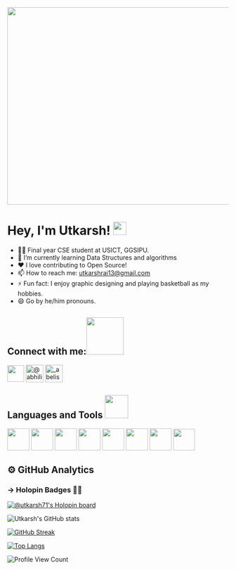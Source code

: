 <img height = 450 width = 900 src="https://c.tenor.com/2uyENRmiUt0AAAAC/coding.gif"/>

# Hey, I'm Utkarsh! <img src="https://raw.githubusercontent.com/MartinHeinz/MartinHeinz/master/wave.gif" width="30px" style="max-width: 100%; user-select: auto;">
- 👨‍💻 Final year CSE student at USICT, GGSIPU.
- 🌱 I’m currently learning Data Structures and algorithms
- ❤️ I love contributing to Open Source!
- 📫 How to reach me: utkarshrai13@gmail.com
- ⚡ Fun fact: I enjoy graphic designing and playing basketball as my hobbies.
- 😄 Go by he/him pronouns.

## Connect with me:<img src="https://raw.githubusercontent.com/ShahriarShafin/ShahriarShafin/main/Assets/handshake.gif" width="85px" style="max-width: 100%; user-select: auto;">
<a href = 'https://www.linkedin.com/in/utkarsh-rai-943777224/'> <img width = '38px' align= 'center' src="https://raw.githubusercontent.com/rahulbanerjee26/githubAboutMeGenerator/main/icons/linked-in-alt.svg"/></a>
<a href="https://medium.com/@utkarshrai13" rel="nofollow"><img align="center" src="https://raw.githubusercontent.com/rahuldkjain/github-profile-readme-generator/master/src/images/icons/Social/medium.svg" alt="@abhilipsasahoo03" height="40" width="40" style="max-width: 100%;"></a>
<a href="https://twitter.com/Utkarsh95113701"><img align="center" src="https://raw.githubusercontent.com/rahuldkjain/github-profile-readme-generator/master/src/images/icons/Social/twitter.svg" alt="_abelisaurus_" height="40" width="40" style="max-width: 100%;"></a>

## Languages and Tools <img src="https://media.tenor.com/Pnb_hVWq2sgAAAAj/on-process-dig.gif" width="53" width="53"/>
<p>
 
<img height=50 src="https://cdn.jsdelivr.net/gh/devicons/devicon/icons/cplusplus/cplusplus-original.svg"/>
<img height=50 src="https://upload.wikimedia.org/wikipedia/commons/thumb/c/c3/Python-logo-notext.svg/1869px-Python-logo-notext.svg.png" />
<img height=50 src="https://cdn.jsdelivr.net/gh/devicons/devicon/icons/html5/html5-original.svg" />
<img height=50 src="https://cdn.jsdelivr.net/gh/devicons/devicon/icons/css3/css3-original.svg" />
<img height=50 src="https://cdn.jsdelivr.net/gh/devicons/devicon/icons/javascript/javascript-original.svg"/>
<img height=50 src="https://upload.wikimedia.org/wikipedia/commons/thumb/a/a7/React-icon.svg/2300px-React-icon.svg.png"/>
<img height=50 src="https://cdn.jsdelivr.net/gh/devicons/devicon/icons/git/git-plain.svg"/>
<img height=49 src="https://upload.wikimedia.org/wikipedia/commons/3/33/Figma-logo.svg"/>
<!-- <img height=49 src="https://vectorlogoseek.com/wp-content/uploads/2020/06/figma-vector-logo.png"/> -->
 
</p>

## ⚙️ GitHub Analytics

### → Holopin Badges 👨‍💻

[![@utkarsh71's Holopin board](https://holopin.me/utkarsh71)](https://holopin.io/@utkarsh71)

![Utkarsh's GitHub stats](https://github-readme-stats.vercel.app/api?username=Ultimateutkarsh11&show_icons=true&theme=radical)

[![GitHub Streak](https://github-readme-streak-stats.herokuapp.com?user=Ultimateutkarsh11&theme=radical)](https://git.io/streak-stats)

[![Top Langs](https://github-readme-stats.vercel.app/api/top-langs/?username=Ultimateutkarsh11&layout=compact&theme=tokyonight)](https://github.com/Ultimateutkarsh11/github-readme-stats)

<!--
| <a href="https://github.com/Ultimateutkarsh11/github-readme-stats"><img align="right" src="https://github-readme-stats.vercel.app/api?username=Ultimateutkarsh11&show_icons=true&theme=buefy&hide_border=true&count_private=true" alt="Utkarsh's github stats" /></a> | <a href="https://github.com/Ultimateutkarsh11/github-readme-stats"><img align="right" src="https://github-readme-stats.vercel.app/api/top-langs/?username=Ultimateutkarsh11&layout=compact&theme=buefy&hide_border=true&count_private=true" /></a> |
| ------------- | ------------- |
 -->

![Profile View Count](https://komarev.com/ghpvc/?username=Ultimateutkarsh11)
